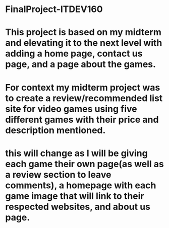 # FinalProject-ITDEV160 

# This project is based on my midterm and elevating it to the next level with adding a home page, contact us page, and a page about the games. 

# For context my midterm project was to create a review/recommended list site for video games using five different games with their price and description mentioned. 

# this will change as I will be giving each game their own page(as well as a review section to leave comments), a homepage with each game image that will link to their respected websites, and about us page.
